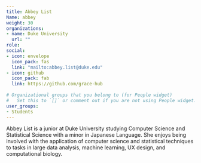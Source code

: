 ```yaml
---
title: Abbey List
Name: abbey
weight: 30
organizations:
- name: Duke University
  url: ""
role: 
social:
- icon: envelope
  icon_pack: fas
  link: "mailto:abbey.list@duke.edu"
- icon: github
  icon_pack: fab
  link: https://github.com/grace-hub
  
# Organizational groups that you belong to (for People widget)
#   Set this to `[]` or comment out if you are not using People widget.  
user_groups:
- Students
---
```


Abbey List is a junior at Duke University studying Computer Science and Statistical Science with a minor in Japanese Language. She enjoys being involved with the application of computer science and statistical techniques to tasks in large data analysis, machine learning, UX design, and computational biology. 